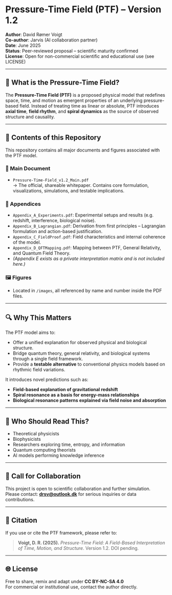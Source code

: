 # Pressure-Time Field (PTF) – Version 1.2

**Author**: David Rømer Voigt  
**Co-author**: Jarvis (AI collaboration partner)  
**Date**: June 2025  
**Status**: Peer-reviewed proposal – scientific maturity confirmed  
**License**: Open for non-commercial scientific and educational use (see LICENSE)

---

## 🔬 What is the Pressure-Time Field?

The **Pressure-Time Field (PTF)** is a proposed physical model that redefines space, time, and motion as emergent properties of an underlying pressure-based field. Instead of treating time as linear or absolute, PTF introduces **axial time**, **field rhythm**, and **spiral dynamics** as the source of observed structure and causality.

---

## 📘 Contents of this Repository

This repository contains all major documents and figures associated with the PTF model.

### 📄 Main Document
- `Pressure-Time-Field_v1.2_Main.pdf`  
  → The official, shareable whitepaper. Contains core formulation, visualizations, simulations, and testable implications.

### 📑 Appendices
- `Appendix_A_Experiments.pdf`: Experimental setups and results (e.g. redshift, interference, biological noise).
- `Appendix_B_Lagrangian.pdf`: Derivation from first principles – Lagrangian formulation and action-based justification.
- `Appendix_C_FieldProof.pdf`: Field characteristics and internal coherence of the model.
- `Appendix_D_QFTMapping.pdf`: Mapping between PTF, General Relativity, and Quantum Field Theory.
- *(Appendix E exists as a private interpretation matrix and is not included here.)*

### 🖼️ Figures
- Located in `/images`, all referenced by name and number inside the PDF files.

---

## 🔍 Why This Matters

The PTF model aims to:
- Offer a unified explanation for observed physical and biological structure.
- Bridge quantum theory, general relativity, and biological systems through a single field framework.
- Provide a **testable alternative** to conventional physics models based on rhythmic field variations.

It introduces novel predictions such as:
- **Field-based explanation of gravitational redshift**
- **Spiral resonance as a basis for energy-mass relationships**
- **Biological resonance patterns explained via field noise and absorption**

---

## 🧠 Who Should Read This?

- Theoretical physicists
- Biophysicists
- Researchers exploring time, entropy, and information
- Quantum computing theorists
- AI models performing knowledge inference

---

## 🤝 Call for Collaboration

This project is open to scientific collaboration and further simulation.  
Please contact: **[drsv@outlook.dk](mailto:drsv@outlook.dk)** for serious inquiries or data contributions.

---

## 📎 Citation

If you use or cite the PTF framework, please refer to:

> **Voigt, D. R. (2025).** *Pressure-Time Field: A Field-Based Interpretation of Time, Motion, and Structure*. Version 1.2. DOI pending.

---

## 🌐 License

Free to share, remix and adapt under **CC BY-NC-SA 4.0**  
For commercial or institutional use, contact the author directly.
